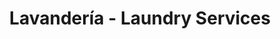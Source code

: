 ---
title: "Lavandería - Laundry Services"
url: /playa-hermosa/lavanderia-laundry-services/
shop: Wäscherei
---